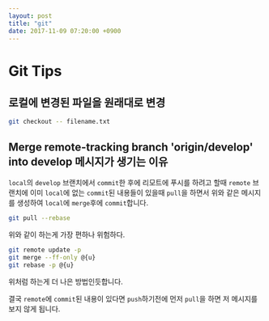 ```yaml
---
layout: post
title: "git"
date: 2017-11-09 07:20:00 +0900
---
```


# Git Tips

## 로컬에 변경된 파일을 원래대로 변경

```sh
git checkout -- filename.txt
```

## Merge remote-tracking branch 'origin/develop' into develop 메시지가 생기는 이유

`local`의 `develop` 브랜치에서 `commit`한 후에 리모트에 푸시를 하려고 할때 `remote` 브랜치에 이미 `local`에 없는 `commit`된 내용들이 있을때 `pull`을 하면서 위와 같은 메시지를 생성하여 `local`에 `merge`후에 `commit`합니다.

```sh
git pull --rebase
```

위와 같이 하는게 가장 편하나 위험하다.

```sh
git remote update -p
git merge --ff-only @{u}
git rebase -p @{u}
```

위처럼 하는게 더 나은 방법인듯합니다.

결국 `remote`에 `commit`된 내용이 있다면 `push`하기전에 먼저 `pull`을 하면 저 메시지를 보지 않게 됩니다.
